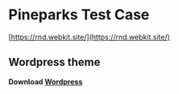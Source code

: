 # Pineparks Test Case

[https://rnd.webkit.site/](https://rnd.webkit.site/)

## Wordpress theme
**Download [Wordpress](https://wordpress.org/download/)**

